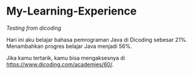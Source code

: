# My-Learning-Experience
*Testing from dicoding*

Hari ini aku belajar bahasa pemrograman Java di Dicoding sebesar 21%. 
Menambahkan progres belajar Java menjadi 56%.

Jika kamu tertarik, kamu bisa mengaksesnya di https://www.dicoding.com/academies/60/.
